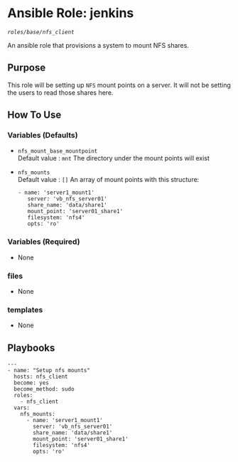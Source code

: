 # Ansible Role: jenkins
*`roles/base/nfs_client`*

An ansible role that provisions a system to mount NFS shares.

## Purpose

This role will be setting up `NFS` mount points on a server. It will not be setting the users to read those shares here. 

## How To Use

### Variables (Defaults)

- `nfs_mount_base_mountpoint`  
   Default value : `mnt`
   The directory under the mount points will exist

- `nfs_mounts`  
   Default value : `[]`
   An array of mount points with this structure: 
   
   ```
   - name: 'server1_mount1'
      server: 'vb_nfs_server01'
      share_name: 'data/share1'
      mount_point: 'server01_share1'
      filesystem: 'nfs4'
      opts: 'ro'
   ```

### Variables (Required)

- None

### files

- None

### templates

- None


## Playbooks

```
---
- name: "Setup nfs mounts"
  hosts: nfs_client
  become: yes
  become_method: sudo
  roles:
    - nfs_client
  vars:
    nfs_mounts: 
      - name: 'server1_mount1'
        server: 'vb_nfs_server01'
        share_name: 'data/share1'
        mount_point: 'server01_share1'
        filesystem: 'nfs4'
        opts: 'ro'
```
